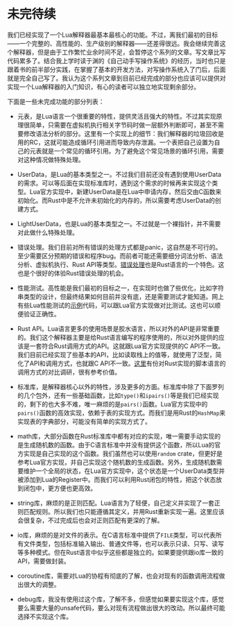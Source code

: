 # 未完待续

我们已经实现了一个Lua解释器最基本最核心的功能。不过，离我们最初的目标——一个完整的、高性能的、生产级别的解释器——还差得很远。我会继续完善这个解释器，但是由于工作繁忙业余时间不足，会暂停这个系列的文章。写文章比写代码累多了。结合我上学时读于渊的《自己动手写操作系统》的经历，当时也只是跟着书的前半部分实践，在掌握了基本的开发方法，对写操作系统入了门后，后面就是完全自己写了。我认为这个系列文章到目前已经完成的部分也应该可以提供对实现一个Lua解释器的入门知识，有心的读者可以独立地实现剩余部分。

下面是一些未完成功能的部分列表：

- 元表，是Lua语言一个很重要的特性，提供灵活且强大的特性。不过其实现原理很简单，只需要在虚拟机执行相关字节码时做一层额外判断即可，甚至不需要修改语法分析的部分。这里有一个实现上的细节：我们解释器的垃圾回收是用的RC，这就可能造成循环引用进而导致内存泄漏。一个表把自己设置为自己的元表就是一个常见的循环引用。为了避免这个常见场景的循环引用，需要对这种情况做特殊处理。

- UserData，是Lua的基本类型之一。不过我们目前还没有遇到使用UserData的需求。可以等后面在实现标准库时，遇到这个需求的时候再来实现这个类型。Lua官方实现中，新建UserData是在Lua中申请内存，然后交由C函数来初始化。而Rust中是不允许未初始化的内存的，所以需要考虑UserData的创建方式。

- LightUserData，也是Lua的基本类型之一。不过就是一个裸指针，并不需要对此做什么特殊处理。

- 错误处理。我们目前对所有错误的处理方式都是panic，这自然是不可行的。至少需要区分预期的错误和程序bug。而前者可能还需要细分词法分析、语法分析、虚拟机执行、Rust API等类型。[错误处理](https://kaisery.github.io/trpl-zh-cn/ch09-00-error-handling.html)也是Rust语言的一个特色。这也是个很好的体验Rust错误处理的机会。

- 性能测试。高性能是我们最初的目标之一，在实现时也做了些优化，比如字符串类型的设计，但最终结果如何目前并没有底，还是需要测试才能知道。网上有些Lua性能测试的[示](https://github.com/gligneul/Lua-Benchmarks)[例](https://programming-language-benchmarks.vercel.app/lua)代码，可以跟Lua官方实现做对比测试。这也可以顺便验证正确性。

- Rust API。Lua语言更多的使用场景是胶水语言，所以对外的API是非常重要的。我们这个解释器主要是给Rust语言编写的程序使用的，所以对外提供的应该是一套符合Rust调用方式的API。这就跟Lua官方实现提供的C API不一致。我们目前已经实现了些基本的API，比如读取栈上的值等，就使用了泛型，简化了API和调用方式，也就跟C API不一致。[这里](https://www.boringcactus.com/2020/09/16/survey-of-rust-embeddable-scripting-languages.html)有份对Rust实现的脚本语言的调用方式的对比调研，很有参考价值。

- 标准库，是解释器核心以外的特性，涉及更多的方面。标准库中除了下面罗列的几个包外，还有一些基础函数，比如`type()`和`ipairs()`等是我们已经实现的，剩下的也大多不难，唯一麻烦的是`pairs()`函数。Lua官方实现中的`pairs()`函数的高效实现，依赖于表的实现方式。而我们是用Rust的`HashMap`来实现表的字典部分，可能没有简单的实现方式了。

- math库，大部分函数在Rust标准库中都有对应的实现，唯一需要手动实现的是生成随机数的函数。由于C语言标准中并没有提供这个函数，所以Lua的官方实现是自己实现的这个函数。我们虽然也可以使用`random` crate，但更好是参考Lua官方实现，并自己实现这个随机数的生成函数。另外，生成随机数需要维护一个全局的状态，在Lua官方实现中，这个状态是一个UserData类型并被添加到Lua的Register中。而我们可以利用Rust闭包的特性，把这个状态放到闭包中，更方便也更高效。

- string库，麻烦的是正则匹配。Lua语言为了轻便，自己定义并实现了一套正则匹配规则。所以我们也只能遵循其定义，并用Rust重新实现一遍。这里应该会很复杂，不过完成后也会对正则匹配有更深的了解。

- io库，麻烦的是对文件的表示。在C语言标准中提供了`FILE`类型，可以代表所有文件类型，包括标准输入输出、普通文件等，也可以表示只读、只写、读写等多种模式。但在Rust语言中似乎这些都是独立的。如果要提供跟io库一致的API，需要做封装。

- coroutine库，需要对Lua的协程有彻底的了解，也会对现有的函数调用流程做出很大的调整。

- debug库，我没有使用过这个库，了解不多，但感觉如果要实现这个库，感觉要么需要大量的unsafe代码，要么对现有流程做出很大的改动。所以最终可能选择不实现这个库。
